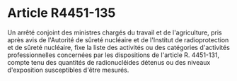# Article R4451-135

Un arrêté conjoint des ministres chargés du travail et de l'agriculture, pris après avis de l'Autorité de sûreté nucléaire et de l'Institut de radioprotection et de sûreté nucléaire, fixe la liste des activités ou des catégories d'activités professionnelles concernées par les dispositions de l'article R. 4451-131, compte tenu des quantités de radionucléides détenus ou des niveaux d'exposition susceptibles d'être mesurés.
